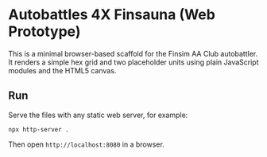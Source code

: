 # Autobattles 4X Finsauna (Web Prototype)

This is a minimal browser-based scaffold for the Finsim AA Club autobattler.
It renders a simple hex grid and two placeholder units using plain JavaScript
modules and the HTML5 canvas.

## Run
Serve the files with any static web server, for example:

```
npx http-server .
```

Then open `http://localhost:8080` in a browser.
